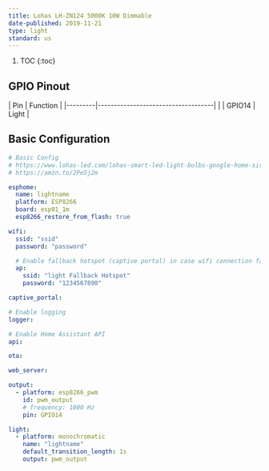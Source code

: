 ```yaml
---
title: Lohas LH-ZN124 5000K 10W Dimmable
date-published: 2019-11-21
type: light
standard: us
---
```


1. TOC
{:toc}

## GPIO Pinout

| Pin     | Function                           |
|---------|------------------------------------|          |
| GPIO14  | Light                              |

## Basic Configuration

```yaml
# Basic Config
# https://www.lohas-led.com/lohas-smart-led-light-bulbs-google-home-siri-and-iftttno-hub-required-e26-daylight-5000k-dimmable-2-pack-p0238-p0238.html
# https://amzn.to/2Pe5j2m

esphome:
  name: lightname
  platform: ESP8266
  board: esp01_1m
  esp8266_restore_from_flash: true

wifi:
  ssid: "ssid"
  password: "password"

  # Enable fallback hotspot (captive portal) in case wifi connection fails
  ap:
    ssid: "light Fallback Hotspot"
    password: "1234567890"

captive_portal:

# Enable logging
logger:

# Enable Home Assistant API
api:

ota:

web_server:

output:
  - platform: esp8266_pwm
    id: pwm_output
    # frequency: 1000 Hz
    pin: GPIO14

light:
  - platform: monochromatic
    name: "lightname"
    default_transition_length: 1s
    output: pwm_output
```
